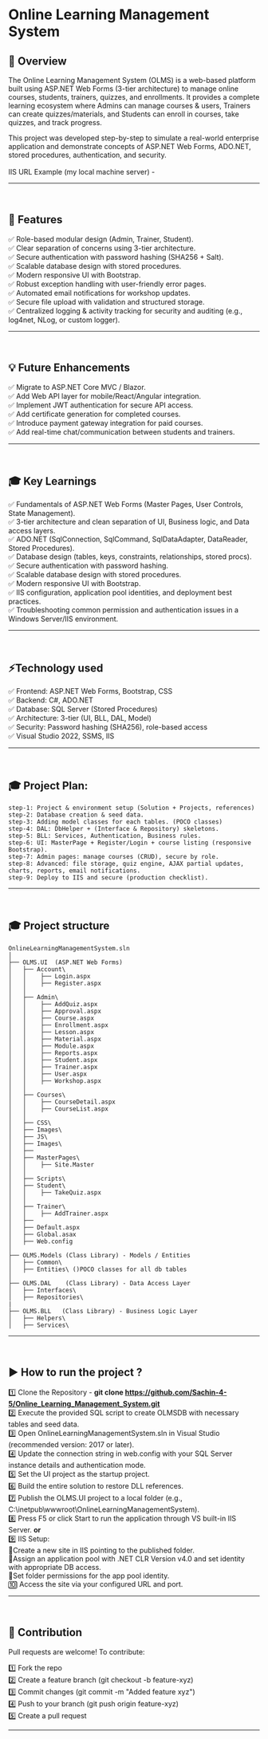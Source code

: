 # Online Learning Management System 

## 📖 Overview  
The Online Learning Management System (OLMS) is a web-based platform built using ASP.NET Web Forms (3-tier architecture) to manage online courses, students, trainers, quizzes, and enrollments.
It provides a complete learning ecosystem where Admins can manage courses & users, Trainers can create quizzes/materials, and Students can enroll in courses, take quizzes, and track progress.

This project was developed step-by-step to simulate a real-world enterprise application and demonstrate concepts of ASP.NET Web Forms, ADO.NET, stored procedures, authentication, and security.
<br /> <br />
IIS URL Example (my local machine server) - 

---
<br />


## 🎯 Features
✅ Role-based modular design (Admin, Trainer, Student). <br />
✅ Clear separation of concerns using 3-tier architecture. <br />
✅ Secure authentication with password hashing (SHA256 + Salt). <br />
✅ Scalable database design with stored procedures. <br />
✅ Modern responsive UI with Bootstrap. <br />
✅ Robust exception handling with user-friendly error pages. <br />
✅ Automated email notifications for workshop updates. <br />
✅ Secure file upload with validation and structured storage. <br />
✅ Centralized logging & activity tracking for security and auditing (e.g., log4net, NLog, or custom logger). <br />

---
<br />


## 💡 Future Enhancements
✅ Migrate to ASP.NET Core MVC / Blazor. <br />
✅ Add Web API layer for mobile/React/Angular integration. <br />
✅ Implement JWT authentication for secure API access. <br />
✅ Add certificate generation for completed courses. <br />
✅ Introduce payment gateway integration for paid courses. <br />
✅ Add real-time chat/communication between students and trainers. <br >

---
<br />


## 🎓 Key Learnings
✅ Fundamentals of ASP.NET Web Forms (Master Pages, User Controls, State Management). <br />
✅ 3-tier architecture and clean separation of UI, Business logic, and Data access layers. <br />
✅ ADO.NET (SqlConnection, SqlCommand, SqlDataAdapter, DataReader, Stored Procedures). <br />
✅ Database design (tables, keys, constraints, relationships, stored procs). <br />
✅ Secure authentication with password hashing. <br />
✅ Scalable database design with stored procedures. <br />
✅ Modern responsive UI with Bootstrap. <br />
✅ IIS configuration, application pool identities, and deployment best practices. <br />
✅ Troubleshooting common permission and authentication issues in a Windows Server/IIS environment. 

---
<br />


## ⚡Technology used
✅ Frontend: ASP.NET Web Forms, Bootstrap, CSS <br />
✅ Backend: C#, ADO.NET <br />
✅ Database: SQL Server (Stored Procedures) <br />
✅ Architecture: 3-tier (UI, BLL, DAL, Model) <br />
✅ Security: Password hashing (SHA256), role-based access <br />
✅ Visual Studio 2022, SSMS, IIS <br />

---
<br />


## 🎓 Project Plan:
```
step-1: Project & environment setup (Solution + Projects, references)
step-2: Database creation & seed data.
step-3: Adding model classes for each tables. (POCO classes)
step-4: DAL: DbHelper + (Interface & Repository) skeletons.
step-5: BLL: Services, Authentication, Business rules.
step-6: UI: MasterPage + Register/Login + course listing (responsive Bootstrap).
step-7: Admin pages: manage courses (CRUD), secure by role.
step-8: Advanced: file storage, quiz engine, AJAX partial updates, charts, reports, email notifications.
step-9: Deploy to IIS and secure (production checklist).

```
---
<br />


## 🎓 Project structure
```
OnlineLearningManagementSystem.sln
│
├── OLMS.UI  (ASP.NET Web Forms)
│   ├── Account\
│   │    ├── Login.aspx
│   │    ├── Register.aspx
│   │   
│   ├── Admin\
│   │    ├── AddQuiz.aspx
│   │    ├── Approval.aspx
│   │    ├── Course.aspx
│   │    ├── Enrollment.aspx
│   │    ├── Lesson.aspx
│   │    ├── Material.aspx
│   │    ├── Module.aspx
│   │    ├── Reports.aspx
│   │    ├── Student.aspx
│   │    ├── Trainer.aspx
│   │    ├── User.aspx
│   │    ├── Workshop.aspx
│   │
│   ├── Courses\
│   │    ├── CourseDetail.aspx
│   │    ├── CourseList.aspx
│   │
│   ├── CSS\
│   ├── Images\
│   ├── JS\
│   ├── Images\
│   ├──
│   ├── MasterPages\
│   │    ├── Site.Master
│   │
│   ├── Scripts\
│   ├── Student\
│   │    ├── TakeQuiz.aspx
│   │
│   ├── Trainer\
│   │    ├── AddTrainer.aspx
│   ├──
│   ├── Default.aspx
│   ├── Global.asax
│   ├── Web.config
│
├── OLMS.Models (Class Library) - Models / Entities
│   ├── Common\
│   ├── Entities\ ()POCO classes for all db tables
│
├── OLMS.DAL    (Class Library) - Data Access Layer
│   ├── Interfaces\
│   ├── Repositories\
|
├── OLMS.BLL   (Class Library) - Business Logic Layer
│   ├── Helpers\
│   ├── Services\

```

---
<br />






## ▶️ How to run the project ?
1️⃣ Clone the Repository - <b>git clone https://github.com/Sachin-4-5/Online_Learning_Management_System.git</b> <br />
2️⃣ Execute the provided SQL script to create OLMSDB with necessary tables and seed data. <br>
3️⃣ Open OnlineLearningManagementSystem.sln in Visual Studio (recommended version: 2017 or later). <br />
4️⃣ Update the connection string in web.config with your SQL Server instance details and authentication mode. <br />
5️⃣ Set the UI project as the startup project. <br >
6️⃣ Build the entire solution to restore DLL references. <br />
7️⃣ Publish the OLMS.UI project to a local folder (e.g., C:\inetpub\wwwroot\OnlineLearningManagementSystem). <br />
8️⃣ Press F5 or click Start to run the application through VS built-in IIS Server. <b>or</b> <br />
9️⃣ IIS Setup: <br />
    🔹Create a new site in IIS pointing to the published folder. <br />
    🔹Assign an application pool with .NET CLR Version v4.0 and set identity with appropriate DB access. <br />
    🔹Set folder permissions for the app pool identity. <br />
🔟 Access the site via your configured URL and port.

---
<br />



## 🤝 Contribution
Pull requests are welcome! To contribute:

1️⃣ Fork the repo <br />
2️⃣ Create a feature branch (git checkout -b feature-xyz) <br />
3️⃣ Commit changes (git commit -m "Added feature xyz") <br />
4️⃣ Push to your branch (git push origin feature-xyz) <br />
5️⃣ Create a pull request 

---
<br />
<br />
